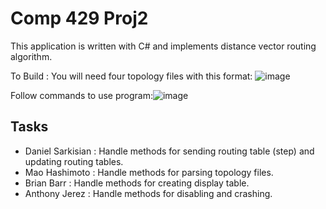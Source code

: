 

# Comp 429 Proj2

This application is written with C# and implements distance vector routing algorithm. 

To Build :
You will need four topology files with this format:
![image](https://user-images.githubusercontent.com/98861451/236614026-e06bb43c-eae0-4d3a-ae42-c3c8dde09c83.png)


Follow commands to use program:![image](https://user-images.githubusercontent.com/98861451/236614056-3011f391-cae9-4388-b050-b8fc0be43f6a.png)



##  Tasks
- Daniel Sarkisian : Handle methods for sending routing table (step) and updating routing tables.
- Mao Hashimoto : Handle methods for parsing topology files.
- Brian Barr : Handle methods for creating display table.
- Anthony Jerez : Handle methods for disabling and crashing. 



